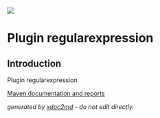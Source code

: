 ![](http://dev.lutece.paris.fr/jenkins/buildStatus/icon?job=tech-plugin-regularexpression-deploy)
# Plugin regularexpression

## Introduction
Plugin regularexpression

[Maven documentation and reports](http://dev.lutece.paris.fr/plugins/plugin-regularexpression/)



 *generated by [xdoc2md](https://github.com/lutece-platform/tools-maven-xdoc2md-plugin) - do not edit directly.*